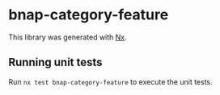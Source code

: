 # bnap-category-feature

This library was generated with [Nx](https://nx.dev).

## Running unit tests

Run `nx test bnap-category-feature` to execute the unit tests.
